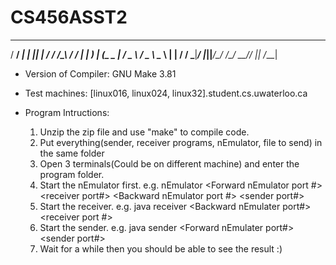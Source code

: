 CS456ASST2
==========
  ___ ___ _ _  ___   __     _   ___ ___ _____ ___ 
 / __/ __| | || __| / /    /_\ / __/ __|_   _|_  )
| (__\__ \_  _|__ \/ _ \  / _ \\__ \__ \ | |  / / 
 \___|___/ |_||___/\___/ /_/ \_\___/___/ |_| /___|
                                                  
- Version of Compiler:        GNU Make 3.81

- Test machines:			  [linux016, linux024, linux32].student.cs.uwaterloo.ca

- Program Intructions:
  1. Unzip the zip file and use "make" to compile code.
  2. Put everything(sender, receiver programs, nEmulator, file to send) in the same folder
  3. Open 3 terminals(Could be on different machine) and enter the program folder.
  4. Start the nEmulator first. 
     e.g. nEmulator <Forward nEmulator port #> <receiver address> <receiver port#> <Backward nEmulator port #> <sender address> <sender port#> <max delay> <drop rate> <verbose mode>
  5. Start the receiver.
     e.g. java receiver <nEmulator address> <Backward nEmulater port#> <receiver port #> <output file name>
  6. Start the sender.
     e.g. java sender <nEmulator address> <Forward nEmulater port#> <sender port#> <File name to send>
  7. Wait for a while then you should be able to see the result :)